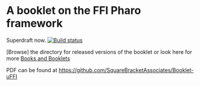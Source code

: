 # A booklet on the FFI Pharo framework

Superdraft now. 
[![Build status][badge]][travis]

[travis]: https://travis-ci.org/SquareBracketAssociates/Booklet-Smacc
[badge]: https://travis-ci.org/SquareBracketAssociates/Booklet-Smacc.svg?branch=master

[Browse] the directory for released versions of the booklet or
look here for more [Books and Booklets](http://books.pharo.org/)

PDF can be found at https://github.com/SquareBracketAssociates/Booklet-uFFI
